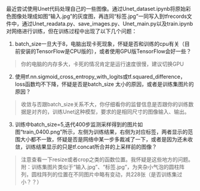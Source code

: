 
最近尝试使用Unet代码处理自己的一些图像。通过Unet_dataset.ipynb将原始彩色图像处理成如图“输入.jpg”的灰度图，再连同“标签.jpg”一同写入到tfrecords文件中，通过Unet_readata.py、save_images.py、Unet_main.py以及train.ipynb对网络进行训练，但在训练过程中出现了以下几个问题：
1. batch_size一旦大于8，电脑出现卡死现象，怀疑是否和训练的cpu有关（目前安装的TensorFlow是CPU版的），或者使用GPU版TensorFlow会好一些？
  > 你的电脑的内存多大，卡死的情况肯定是运行速度很慢，建议切换GPU
2. 使用tf.nn.sigmoid_cross_entropy_with_logits或tf.squared_difference，loss函数均不下降，怀疑是否是batch_size 太小的原因，或者是训练集图片的原因？
  > 收敛与否跟batch_size关系不大，你仔细看你的监督信息是否跟你的训练数据是对齐的，训练Unet这种模型，要求的是相同尺寸的图像输入、输出。
3. 训练中batch_size=5,迭代400步监测采样得到的图片如图“train_0400.png”所示，左侧为训练结果，右侧为对应标签，两者显示的范围大小都不一致，怀疑是否是网络中某一步多裁减了一下，或者是因为还未收敛，训练结果显示的只是tf.concat所合并的上采样前的图像？
  > 注意查看一下resize或者crop之类的函数位置。我怀疑是这些地方的问题。
附：训练集图片类似于“输入.jpg”、“标签.jpg”，为夹杂小气泡的圆柱阵列，圆柱阵列的位置在不同图片中略有变动，共228张（是否训练集过小？？）
